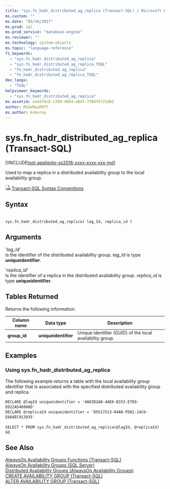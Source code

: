 ```yaml
---
title: "sys.fn_hadr_distributed_ag_replica (Transact-SQL) | Microsoft Docs"
ms.custom: ""
ms.date: "03/16/2017"
ms.prod: sql
ms.prod_service: "database-engine"
ms.reviewer: ""
ms.technology: system-objects
ms.topic: "language-reference"
f1_keywords: 
  - "sys.fn_hadr_distributed_ag_replica"
  - "sys.fn_hadr_distributed_ag_replica_TSQL"
  - "fn_hadr_distributed_ag_replica"
  - "fn_hadr_distributed_ag_replica_TSQL"
dev_langs: 
  - "TSQL"
helpviewer_keywords: 
  - "sys.fn_hadr_distributed_ag_replica"
ms.assetid: a1e5f9cb-c350-4bb4-a04f-7394f6f25d62
author: MikeRayMSFT
ms.author: mikeray
---
```

# sys.fn_hadr_distributed_ag_replica (Transact-SQL)
[!INCLUDE[tsql-appliesto-ss2016-xxxx-xxxx-xxx-md](../../includes/tsql-appliesto-ss2016-xxxx-xxxx-xxx-md.md)]

  Used to  map a replica in a distributed availability group to the local availability group.  
  
 ![Topic link icon](../../database-engine/configure-windows/media/topic-link.gif "Topic link icon") [Transact-SQL Syntax Conventions](../../t-sql/language-elements/transact-sql-syntax-conventions-transact-sql.md)  
  
## Syntax  
  
```  
  
sys.fn_hadr_distributed_ag_replica( lag_Id, replica_id )  
```  
  
## Arguments  
 '*lag_Id*'  
 Is the identifier of the distributed availability group. *lag_Id* is type **uniqueidentifier**.  
  
 '*replica_id*'  
 Is the identifier of a replica in the distributed availability group. *replica_id* is type **uniqueidentifier**.  
  
## Tables Returned  
 Returns the following information.  
  
|Column name|Data type|Description|  
|-----------------|---------------|-----------------|  
|**group_id**|**uniqueidentifier**|Unique identifier (GUID) of the local availability group.|  
  
## Examples  
  
### Using sys.fn_hadr_distributed_ag_replica  
 The following example returns a table with the local availability group identifier  that is associated with the specified distributed availability group and replica.  
  
```  
DECLARE @lagId uniqueidentifier = '4A03D1A8-4AE6-B153-E7E9-ED22A546008D'  
DECLARE @replicaId uniqueidentifier = 'D5517513-04A8-FD82-14C6-E684EC913935'  
  
SELECT * FROM sys.fn_hadr_distributed_ag_replica(@lagId, @replicaId)  
GO  
```  
  
## See Also  
 [AlwaysOn Availability Groups Functions &#40;Transact-SQL&#41;](../../relational-databases/system-functions/always-on-availability-groups-functions-transact-sql.md)   
 [AlwaysOn Availability Groups &#40;SQL Server&#41;](../../database-engine/availability-groups/windows/always-on-availability-groups-sql-server.md)   
 [Distributed Availability Groups &#40;AlwaysOn Availability Groups&#41;](../../database-engine/availability-groups/windows/distributed-availability-groups-always-on-availability-groups.md)  
 [CREATE AVAILABILITY GROUP &#40;Transact-SQL&#41;](../../t-sql/statements/create-availability-group-transact-sql.md)   
 [ALTER AVAILABILITY GROUP &#40;Transact-SQL&#41;](../../t-sql/statements/alter-availability-group-transact-sql.md)  
  
  
